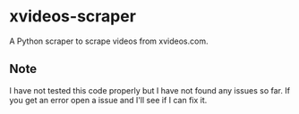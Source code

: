 # xvideos-scraper
A Python scraper to scrape videos from xvideos.com.

## Note
I have not tested this code properly but I have not found any issues so far. If you get an error open a issue and I'll see if I can fix it.
